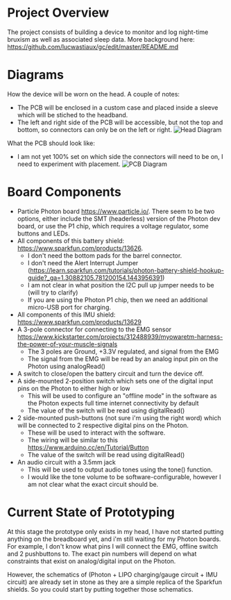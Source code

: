 Project Overview
================
The project consists of building a device to monitor and log night-time bruxism as well as associated sleep data. More background here: https://github.com/lucwastiaux/gc/edit/master/README.md

Diagrams
========
How the device will be worn on the head. A couple of notes:
* The PCB will be enclosed in a custom case and placed inside a sleeve which will be stiched to the headband.
* The left and right side of the PCB will be accessible, but not the top and bottom, so connectors can only be on the left or right.
![Head Diagram](https://raw.githubusercontent.com/lucwastiaux/gc/dev/gc2_specs/head_diagram.jpg)

What the PCB should look like:
* I am not yet 100% set on which side the connectors will need to be on, I need to experiment with placement.
![PCB Diagram](https://raw.githubusercontent.com/lucwastiaux/gc/dev/gc2_specs/pcb_diagram.jpg)

Board Components
================
* Particle Photon board https://www.particle.io/. There seem to be two options, either include the SMT (headerless) version of the Photon dev board, or use the P1 chip, which requires a voltage regulator, some buttons and LEDs. 
* All components of this battery shield: https://www.sparkfun.com/products/13626. 
  * I don't need the bottom pads for the barrel connector.
  * I don't need the Alert Interrupt Jumper (https://learn.sparkfun.com/tutorials/photon-battery-shield-hookup-guide?_ga=1.30882105.781200154.1443956391) 
  * I am not clear in what position the I2C pull up jumper needs to be (will try to clarify)
  * If you are using the Photon P1 chip, then we need an additional micro-USB port for charging.
* All components of this IMU shield: https://www.sparkfun.com/products/13629
* A 3-pole connector for connecting to the EMG sensor https://www.kickstarter.com/projects/312488939/myowaretm-harness-the-power-of-your-muscle-signals
  * The 3 poles are Ground, +3.3V regulated, and signal from the EMG
  * The signal from the EMG will be read by an analog input pin on the Photon using analogRead()
* A switch to close/open the battery circuit and turn the device off.
* A side-mounted 2-position switch which sets one of the digital input pins on the Photon to either high or low
  * This will be used to configure an "offline mode" in the software as the Photon expects full time internet connectivity by default
  * The value of the switch will be read using digitalRead()
* 2 side-mounted push-buttons (not sure i'm using the right word) which will be connected to 2 respective digital pins on the Photon.
  * These will be used to interact with the software.
  * The wiring will be similar to this https://www.arduino.cc/en/Tutorial/Button
  * The value of the switch will be read using digitalRead()
* An audio circuit with a 3.5mm jack
  * This will be used to output audio tones using the tone() function.
  * I would like the tone volume to be software-configurable, however I am not clear what the exact circuit should be.
  
Current State of Prototyping
============================
At this stage the prototype only exists in my head, I have not started putting anything on the breadboard yet, and i'm still waiting for my Photon boards. For example, I don't know what pins I will connect the EMG, offline switch and 2 pushbuttons to. The exact pin numbers will depend on what constraints that exist on analog/digital input on the Photon.

However, the schematics of (Photon + LIPO charging/gauge circuit + IMU circuit) are already set in stone as they are a simple replica of the Sparkfun shields. So you could start by putting together those schematics.
